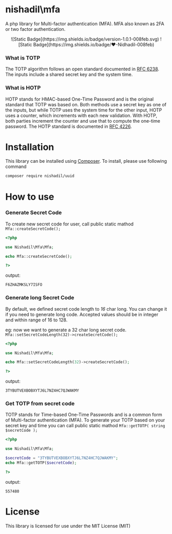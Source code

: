 # nishadil\mfa
A php library for Multi-factor authentication (MFA). MFA also known as 2FA or two factor authentication.

<div align="center">
![Static Badge](https://img.shields.io/badge/version-1.0.1-008feb.svg)
![Static Badge](https://img.shields.io/badge/❤-Nidhadil-008feb)
</div>

### What is TOTP
The TOTP algorithm follows an open standard documented in [RFC 6238][RFC6238]. The inputs include a shared secret key and the system time.

### What is HOTP
HOTP stands for HMAC-based One-Time Password and is the original standard that TOTP was based on. Both methods use a secret key as one of the inputs, but while TOTP uses the system time for the other input, HOTP uses a counter, which increments with each new validation. With HOTP, both parties increment the counter and use that to compute the one-time password.
The HOTP standard is documented in [RFC 4226][RFC4226].



# Installation
This library can be installed using [Composer][GETCOMPOSER]. To install, please use following command
```bash
composer require nishadil/uuid
```

# How to use


### Generate Secret Code
To create new secret code for user, call public static mathod `Mfa::createSecretCode();`

```php
<?php

use Nishadil\Mfa\Mfa;

echo Mfa::createSecretCode();

?>
```

output:
```text
F6ZHAZMKSLY7ISFO
```

### Generate long Secret Code

By default, we defined secret code length to *16* char long. You can change it if you need to generate long code. Accepted values should be in integer and within range of 16 to 128.

eg: now we want to generate a 32 char long secret code. `Mfa::setSecretCodeLength(32)->createSecretCode();`

```php
<?php

use Nishadil\Mfa\Mfa;

echo Mfa::setSecretCodeLength(32)->createSecretCode();

?>
```

output:
```text
3TYBUTVEXBOBXYTJ6L7NZ4HC7QJWAKMY
```


### Get TOTP from secret code

TOTP stands for Time-based One-Time Passwords and is a common form of Multi-factor authentication (MFA). To generate your TOTP based on your secret key and time you can call public static mathod `Mfa::getTOTP( string $secretCode );`


```php
<?php

use Nishadil\Mfa\Mfa;

$secretCode = "3TYBUTVEXBOBXYTJ6L7NZ4HC7QJWAKMY";
echo Mfa::getTOTP($secretCode);

?>
```

output:
```text
557480
```

# License
This library is licensed for use under the MIT License (MIT)




[RFC6238]: <https://datatracker.ietf.org/doc/html/rfc6238>
[RFC4226]: <https://datatracker.ietf.org/doc/html/rfc4226>
[GETCOMPOSER]: <https://getcomposer.org/>